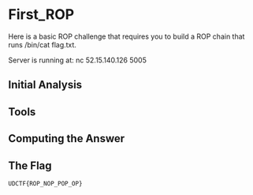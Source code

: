# First_ROP
Here is a basic ROP challenge that requires you to build a ROP chain that runs /bin/cat flag.txt. 

Server is running at: nc 52.15.140.126 5005

## Initial Analysis 



## Tools 



## Computing the Answer 



## The Flag 
```bash
UDCTF{ROP_NOP_POP_OP}
```